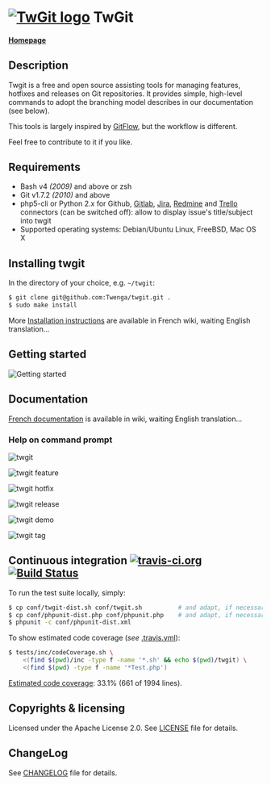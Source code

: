 [![TwGit logo](https://github.com/Twenga/twgit/raw/stable/doc/logo-med.png)](http://twgit.twenga.com/) TwGit
==========

#### [Homepage](http://twgit.twenga.com/)

## Description

Twgit is a free and open source assisting tools for managing features, hotfixes and releases on Git repositories.
It provides simple, high-level commands to adopt the branching model describes in our documentation (see below).

This tools is largely inspired by [GitFlow](https://github.com/nvie/gitflow), but the workflow is different.

Feel free to contribute to it if you like.

## Requirements

  - Bash v4 _(2009)_ and above or zsh
  - Git v1.7.2 _(2010)_ and above
  - php5-cli or Python 2.x for Github, [Gitlab](https://about.gitlab.com), [Jira](https://www.atlassian.com/fr/wac/software/jira),
    [Redmine](http://www.redmine.org) and [Trello](https://trello.com) connectors (can be switched off): allow to display issue's title/subject into twgit
  - Supported operating systems: Debian/Ubuntu Linux, FreeBSD, Mac OS X

## Installing twgit

In the directory of your choice, e.g. `~/twgit`:

```bash
$ git clone git@github.com:Twenga/twgit.git .
$ sudo make install
```

More [Installation instructions](https://github.com/Twenga/twgit/wiki/Twgit#wiki-2.installation) are available in French wiki, waiting English translation...

## Getting started

![Getting started](doc/getting-started.png)

## Documentation

[French documentation](https://github.com/Twenga/twgit/wiki) is available in wiki, waiting English translation...

### Help on command prompt

![twgit](doc/screenshot-twgit.png)

![twgit feature](doc/screenshot-twgit-feature.png)

![twgit hotfix](doc/screenshot-twgit-hotfix.png)

![twgit release](doc/screenshot-twgit-release.png)

![twgit demo](doc/screenshot-twgit-demo.png)

![twgit tag](doc/screenshot-twgit-tag.png)

## Continuous integration [![travis-ci.org](doc/travis-favicon.png)](http://travis-ci.org/Twenga/twgit)&nbsp;[![Build Status](https://secure.travis-ci.org/Twenga/twgit.png?branch=stable)](http://travis-ci.org/Twenga/twgit)

To run the test suite locally, simply:

```bash
$ cp conf/twgit-dist.sh conf/twgit.sh          # and adapt, if necessary
$ cp conf/phpunit-dist.php conf/phpunit.php    # and adapt, if necessary
$ phpunit -c conf/phpunit-dist.xml
```

To show estimated code coverage (_see_ [.travis.yml](.travis.yml)):

```bash
$ tests/inc/codeCoverage.sh \
    <(find $(pwd)/inc -type f -name '*.sh' && echo $(pwd)/twgit) \
    <(find $(pwd) -type f -name '*Test.php')
```

[Estimated code coverage](https://travis-ci.org/Twenga/twgit): 33.1% (661 of 1994 lines).

## Copyrights & licensing

Licensed under the Apache License 2.0.
See [LICENSE](LICENSE) file for details.

## ChangeLog

See [CHANGELOG](CHANGELOG.md) file for details.
